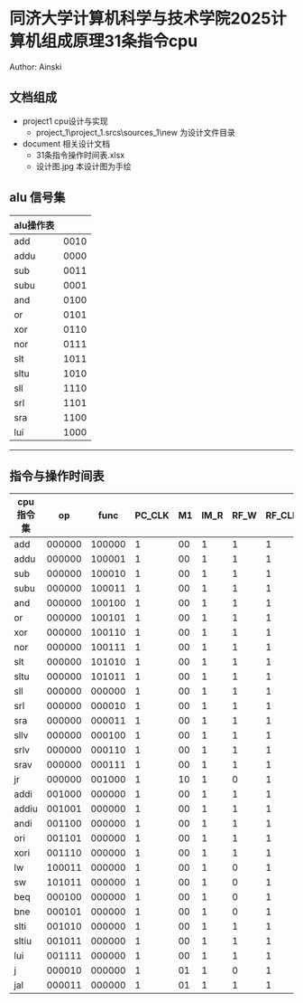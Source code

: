 # 同济大学计算机科学与技术学院2025计算机组成原理31条指令cpu
Author: Ainski
## 文档组成
 - project1 cpu设计与实现
   - project_1\project_1.srcs\sources_1\new 为设计文件目录
 - document 相关设计文档
   - 31条指令操作时间表.xlsx
   - 设计图.jpg 本设计图为手绘
## alu 信号集
| alu操作表 |       |
|--------|-------|
| add    | 0010  |
| addu   | 0000  |
| sub    | 0011  |
| subu   | 0001  |
| and    | 0100  |
| or     | 0101  |
| xor    | 0110  |
| nor    | 0111  |
| slt    | 1011  |
| sltu   | 1010  |
| sll    | 1110  |
| srl    | 1101  |
| sra    | 1100  |
| lui    | 1000  |

---
## 指令与操作时间表

| cpu指令集 | op     | func   | PC_CLK | M1 | IM_R | RF_W | RF_CLK | S/!U | M2 | M4 | CS | DM_W | DM_R | CLK | ALUCTR | Btype | M5 | M3 | M6 |
|-----------|--------|--------|--------|----|------|------|--------|------|----|----|----|------|------|-----|--------|-------|----|----|----|
| add       | 000000 | 100000 | 1      | 00 | 1    | 1    | 1      | 0    | 00 | 00 | 0  | 0    | 0    | 1   | 0010   | 0     | 00 | 00 | 0  |
| addu      | 000000 | 100001 | 1      | 00 | 1    | 1    | 1      | 0    | 00 | 00 | 0  | 0    | 0    | 1   | 0000   | 0     | 00 | 00 | 0  |
| sub       | 000000 | 100010 | 1      | 00 | 1    | 1    | 1      | 0    | 00 | 00 | 00 | 0    | 0    | 1   | 0011   | 0     | 00 | 00 | 0  |
| subu      | 000000 | 100011 | 1      | 00 | 1    | 1    | 1      | 0    | 00 | 00 | 0  | 0    | 0    | 1   | 0001   | 0     | 00 | 00 | 0  |
| and       | 000000 | 100100 | 1      | 00 | 1    | 1    | 1      | 0    | 00 | 00 | 0  | 0    | 0    | 1   | 0100   | 0     | 00 | 00 | 0  |
| or        | 000000 | 100101 | 1      | 00 | 1    | 1    | 1      | 0    | 00 | 00 | 0  | 0    | 0    | 1   | 0101   | 0     | 00 | 00 | 0  |
| xor       | 000000 | 100110 | 1      | 00 | 1    | 1    | 1      | 0    | 00 | 00 | 0  | 0    | 0    | 1   | 0110   | 0     | 00 | 00 | 0  |
| nor       | 000000 | 100111 | 1      | 00 | 1    | 1    | 1      | 0    | 00 | 00 | 0  | 0    | 0    | 1   | 0111   | 0     | 00 | 00 | 0  |
| slt       | 000000 | 101010 | 1      | 00 | 1    | 1    | 1      | 0    | 00 | 01 | 0  | 0    | 0    | 1   | 1011   | 0     | 00 | 00 | 0  |
| sltu      | 000000 | 101011 | 1      | 00 | 1    | 1    | 1      | 0    | 00 | 01 | 0  | 0    | 0    | 1   | 1010   | 0     | 00 | 00 | 0  |
| sll       | 000000 | 000000 | 1      | 00 | 1    | 1    | 1      | 0    | 00 | 01 | 0  | 0    | 0    | 1   | 1110   | 0     | 11 | 00 | 0  |
| srl       | 000000 | 000010 | 1      | 00 | 1    | 1    | 1      | 0    | 00 | 01 | 0  | 0    | 0    | 1   | 1101   | 0     | 11 | 00 | 0  |
| sra       | 000000 | 000011 | 1      | 00 | 1    | 1    | 1      | 0    | 00 | 01 | 0  | 0    | 0    | 1   | 1100   | 0     | 11 | 00 | 0  |
| sllv      | 000000 | 000100 | 1      | 00 | 1    | 1    | 1      | 0    | 00 | 01 | 0  | 0    | 0    | 1   | 1110   | 0     | 00 | 00 | 0  |
| srlv      | 000000 | 000110 | 1      | 00 | 1    | 1    | 1      | 0    | 00 | 01 | 0  | 0    | 0    | 1   | 1101   | 0     | 00 | 00 | 0  |
| srav      | 000000 | 000111 | 1      | 00 | 1    | 1    | 1      | 0    | 00 | 01 | 0  | 0    | 0    | 1   | 1100   | 0     | 00 | 00 | 0  |
| jr        | 000000 | 001000 | 1      | 10 | 1    | 0    | 1      | 0    | 00 | 00 | 0  | 0    | 0    | 1   | 0000   | 0     | 00 | 00 | 0  |
| addi      | 001000 | 000000 | 1      | 00 | 1    | 1    | 1      | 1    | 00 | 10 | 0  | 0    | 0    | 1   | 0010   | 0     | 11 | 00 | 0  |
| addiu     | 001001 | 000000 | 1      | 00 | 1    | 1    | 1      | 0    | 00 | 10 | 0  | 0    | 0    | 1   | 0000   | 0     | 11 | 00 | 0  |
| andi      | 001100 | 000000 | 1      | 00 | 1    | 1    | 1      | 1    | 00 | 10 | 0  | 0    | 0    | 1   | 0100   | 0     | 11 | 00 | 0  |
| ori       | 001101 | 000000 | 1      | 00 | 1    | 1    | 1      | 1    | 00 | 10 | 0  | 0    | 0    | 1   | 0101   | 0     | 11 | 00 | 0  |
| xori      | 001110 | 000000 | 1      | 00 | 1    | 1    | 1      | 1    | 00 | 10 | 0  | 0    | 0    | 1   | 0110   | 0     | 11 | 00 | 0  |
| lw        | 100011 | 000000 | 1      | 00 | 1    | 0    | 1      | 1    | 01 | 10 | 1  | 0    | 1    | 1   | 0010   | 0     | 00 | 10 | 0  |
| sw        | 101011 | 000000 | 1      | 00 | 1    | 0    | 1      | 1    | 00 | 10 | 1  | 1    | 0    | 1   | 0010   | 0     | 00 | 10 | 0  |
| beq       | 000100 | 000000 | 1      | 00 | 1    | 0    | 1      | 1    | 00 | 10 | 0  | 0    | 0    | 1   | 0011   | 1     | 00 | 00 | 1  |
| bne       | 000101 | 000000 | 1      | 00 | 1    | 0    | 1      | 1    | 00 | 10 | 0  | 0    | 0    | 1   | 0011   | 1     | 00 | 00 | 0  |
| slti      | 001010 | 000000 | 1      | 00 | 1    | 1    | 1      | 1    | 00 | 01 | 0  | 0    | 0    | 1   | 1011   | 0     | 00 | 10 | 0  |
| sltiu     | 001011 | 000000 | 1      | 00 | 1    | 1    | 1      | 0    | 00 | 01 | 0  | 0    | 0    | 1   | 1010   | 0     | 00 | 10 | 0  |
| lui       | 001111 | 000000 | 1      | 00 | 1    | 1    | 1      | 0    | 00 | 10 | 0  | 0    | 0    | 1   | 1000   | 0     | 10 | 10 | 0  |
| j         | 000010 | 000000 | 1      | 01 | 1    | 0    | 1      | 0    | 00 | 00 | 0  | 0    | 0    | 1   | 0000   | 0     | 00 | 00 | 0  |
| jal       | 000011 | 000000 | 1      | 01 | 1    | 1    | 1      | 0    | 10 | 00 | 0  | 0    | 0    | 1   | 0000   | 0     | 00 | 01 | 0  |